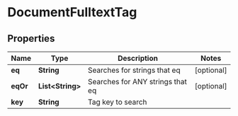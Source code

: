 

# DocumentFulltextTag


## Properties

| Name | Type | Description | Notes |
|------------ | ------------- | ------------- | -------------|
|**eq** | **String** | Searches for strings that eq |  [optional] |
|**eqOr** | **List&lt;String&gt;** | Searches for ANY strings that eq |  [optional] |
|**key** | **String** | Tag key to search |  |



